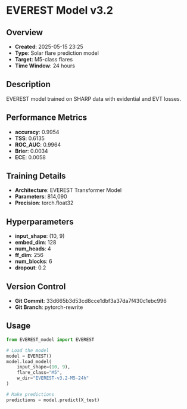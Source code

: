 # EVEREST Model v3.2

## Overview
- **Created**: 2025-05-15 23:25
- **Type**: Solar flare prediction model
- **Target**: M5-class flares
- **Time Window**: 24 hours

## Description
EVEREST model trained on SHARP data with evidential and EVT losses.

## Performance Metrics
- **accuracy**: 0.9954
- **TSS**: 0.6135
- **ROC_AUC**: 0.9964
- **Brier**: 0.0034
- **ECE**: 0.0058


## Training Details
- **Architecture**: EVEREST Transformer Model
- **Parameters**: 814,090
- **Precision**: torch.float32

## Hyperparameters
- **input_shape**: (10, 9)
- **embed_dim**: 128
- **num_heads**: 4
- **ff_dim**: 256
- **num_blocks**: 6
- **dropout**: 0.2

## Version Control
- **Git Commit**: 33d665b3d53cd8cce1dbf3a37da7f430c1ebc996
- **Git Branch**: pytorch-rewrite

## Usage
```python
from EVEREST_model import EVEREST

# Load the model
model = EVEREST()
model.load_model(
    input_shape=(10, 9),
    flare_class="M5",
    w_dir="EVEREST-v3.2-M5-24h"
)

# Make predictions
predictions = model.predict(X_test)
```
